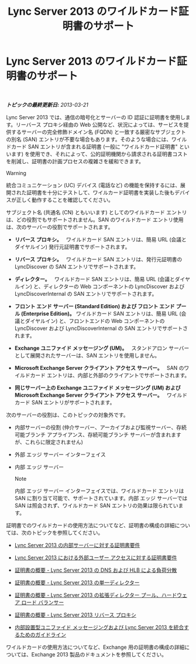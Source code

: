 ﻿---
title: Lync Server 2013 のワイルドカード証明書のサポート
TOCTitle: ワイルドカード証明書のサポート
ms:assetid: 0bae2aa8-b6dc-46f5-a3be-3fe7581809d4
ms:mtpsurl: https://technet.microsoft.com/ja-jp/library/Hh202161(v=OCS.15)
ms:contentKeyID: 48271225
ms.date: 05/19/2016
mtps_version: v=OCS.15
ms.translationtype: HT
---

# Lync Server 2013 のワイルドカード証明書のサポート

 

_**トピックの最終更新日:** 2013-03-21_

Lync Server 2013 では、通信の暗号化とサーバーの ID 認証に証明書を使用します。リーバース プロキシ経由の Web 公開など、状況によっては、サービスを提供するサーバーの完全修飾ドメイン名 (FQDN) と一致する厳密なサブジェクトの別名 (SAN) エントリが不要な場合もあります。そのような場合には、ワイルドカード SAN エントリが含まれる証明書 (一般に "ワイルドカード証明書" といいます) を使用でき、それによって、公的証明機関から請求される証明書コストを削減し、証明書の計画プロセスの複雑さを緩和できます。


> [!WARNING]
> 統合コミュニケーション (UC) デバイス (電話など) の機能を保持するには、展開された証明書を十分にテストして、ワイルカード証明書を実装した後もデバイスが正しく動作することを確認してください。



サブジェクト名 (共通名 (CN) ともいいます) としてのワイルドカード エントリは、どの役割でもサポートされません。SAN のワイルドカード エントリ使用は、次のサーバーの役割でサポートされます。

  - **リバース プロキシ。**   ワイルドカード SAN エントリは、簡易 URL (会議とダイヤルイン) 発行元証明書でサポートされます。

  - **リバース プロキシ。**   ワイルドカード SAN エントリは、発行元証明書の LyncDiscover の SAN エントリでサポートされます。

  - **ディレクター。**   ワイルドカード SAN エントリは、簡易 URL (会議とダイヤルイン) と、ディレクターの Web コンポーネントの LyncDiscover および LyncDiscoverInternal の SAN エントリでサポートされます。

  - **フロント エンド サーバー (Standard Edition) および フロント エンド プール (Enterprise Edition)。** ワイルドカード SAN エントリは、簡易 URL (会議とダイヤルイン) と、フロントエンドの Web コンポーネントの LyncDiscover および LyncDiscoverInternal の SAN エントリでサポートされます。

  - **Exchange ユニファイド メッセージング (UM)。**   スタンドアロン サーバーとして展開されたサーバーは、SAN エントリを使用しません。

  - **Microsoft Exchange Server クライアント アクセス サーバー。**   SAN のワイルドカード エントリは、内部と外部のクライアントでサポートされます。

  - **同じサーバー上の Exchange ユニファイド メッセージング (UM) および Microsoft Exchange Server クライアント アクセス サーバー。**   ワイルドカード SAN エントリがサポートされます。

次のサーバーの役割は、このトピックの対象外です。

  - 内部サーバーの役割 (仲介サーバー、アーカイブおよび監視サーバー、存続可能ブランチ アプライアンス、存続可能ブランチ サーバーが含まれますが、これらに限定されません)

  - 外部 エッジ サーバー インターフェイス

  - 内部 エッジ サーバー
    
    > [!NOTE]
    > 内部 エッジ サーバー インターフェイスでは、ワイルドカード エントリは SAN に割り当て可能で、サポートされています。内部 エッジ サーバーでは SAN は照会されず、ワイルドカード SAN エントリの効果は限られています。


証明書でのワイルドカードの使用方法についてなど、証明書の構成の詳細については、次のトピックを参照してください。

  - [Lync Server 2013 の内部サーバーに対する証明書要件](lync-server-2013-certificate-requirements-for-internal-servers.md)

  - [Lync Server 2013 における外部ユーザー アクセスに対する証明書要件](lync-server-2013-certificate-requirements-for-external-user-access.md)

  - [証明書の概要 - Lync Server 2013 の DNS および HLB による負荷分散](lync-server-2013-certificate-summary-dns-and-hlb-load-balanced.md)

  - [証明書の概要 - Lync Server 2013 の単一ディレクター](lync-server-2013-certificate-summary-single-director.md)

  - [証明書の概要 - Lync Server 2013 の拡張ディレクター プール、ハードウェア ロード バランサー](lync-server-2013-certificate-summary-scaled-director-pool-hardware-load-balancer.md)

  - [証明書の概要 - Lync Server 2013 リバース プロキシ](lync-server-2013-certificate-summary-reverse-proxy.md)

  - [内部設置型ユニファイド メッセージングおよび Lync Server 2013 を統合するためのガイドライン](lync-server-2013-guidelines-for-integrating-on-premises-unified-messaging.md)

ワイルドカードの使用方法についてなど、Exchange 用の証明書の構成の詳細については、Exchange 2013 製品のドキュメントを参照してください。

